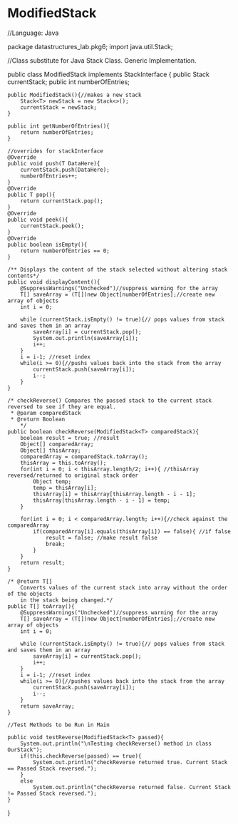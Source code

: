 # ModifiedStack
//Language: Java

package datastructures_lab.pkg6;
import java.util.Stack;

//Class substitute for Java Stack Class. Generic Implementation.

public class ModifiedStack<T> implements StackInterface<T> {
    public Stack<T> currentStack;
    public int numberOfEntries;
    
    public ModifiedStack(){//makes a new stack
        Stack<T> newStack = new Stack<>();
        currentStack = newStack;
    }
    
    public int getNumberOfEntries(){
        return numberOfEntries;
    }
    
    //overrides for stackInterface
    @Override
    public void push(T DataHere){
        currentStack.push(DataHere);
        numberOfEntries++;
    }
    @Override
    public T pop(){
        return currentStack.pop();
    }
    @Override
    public void peek(){
        currentStack.peek();
    }
    @Override
    public boolean isEmpty(){
        return numberOfEntries == 0;
    }
    
    /** Displays the content of the stack selected without altering stack contents*/
    public void displayContent(){
        @SuppressWarnings("Unchecked")//suppress warning for the array
        T[] saveArray = (T[])new Object[numberOfEntries];//create new array of objects
        int i = 0;
        
        while (currentStack.isEmpty() != true){// pops values from stack and saves them in an array
            saveArray[i] = currentStack.pop();
            System.out.println(saveArray[i]);
            i++;
        }
        i = i-1; //reset index
        while(i >= 0){//pushs values back into the stack from the array
            currentStack.push(saveArray[i]);
            i--;
        }
    }
    
    /* checkReverse() Compares the passed stack to the current stack reversed to see if they are equal.
     * @param comparedStack
     * @return Boolean
        */
    public boolean checkReverse(ModifiedStack<T> comparedStack){
        boolean result = true; //result
        Object[] comparedArray;
        Object[] thisArray;
        comparedArray = comparedStack.toArray();
        thisArray = this.toArray();
        for(int i = 0; i < thisArray.length/2; i++){ //thisArray reversed/returned to original stack order
            Object temp;
            temp = thisArray[i];
            thisArray[i] = thisArray[thisArray.length - i - 1];
            thisArray[thisArray.length - i - 1] = temp;
        }
        
        for(int i = 0; i < comparedArray.length; i++){//check against the comparedArray
            if(comparedArray[i].equals(thisArray[i]) == false){ //if false
                result = false; //make result false
                break; 
            }
        }
        return result;
    }
    
    /* @return T[]
        Converts values of the current stack into array without the order of the objects
        in the stack being changed.*/
    public T[] toArray(){
        @SuppressWarnings("Unchecked")//suppress warning for the array
        T[] saveArray = (T[])new Object[numberOfEntries];//create new array of objects
        int i = 0;
        
        while (currentStack.isEmpty() != true){// pops values from stack and saves them in an array
            saveArray[i] = currentStack.pop();
            i++;
        }
        i = i-1; //reset index
        while(i >= 0){//pushes values back into the stack from the array
            currentStack.push(saveArray[i]);
            i--;
        }
        return saveArray;
    }
    
    //Test Methods to be Run in Main
    
    public void testReverse(ModifiedStack<T> passed){
        System.out.println("\nTesting checkReverse() method in class OurStack");
        if(this.checkReverse(passed) == true){
            System.out.println("checkReverse returned true. Current Stack == Passed Stack reversed.");
        }
        else
            System.out.println("checkReverse returned false. Current Stack != Passed Stack reversed.");
    }
    
}

